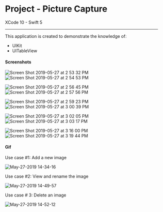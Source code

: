 # Project - Picture Capture

XCode 10 - Swift 5

-----

This application is created to demonstrate the knowledge of:

- UIKit
- UITableView


#### Screenshots

![Screen Shot 2019-05-27 at 2 53 32 PM](https://user-images.githubusercontent.com/15698572/58435662-86b1f900-808f-11e9-9154-44463b347f4a.png)![Screen Shot 2019-05-27 at 2 54 53 PM](https://user-images.githubusercontent.com/15698572/58435667-8dd90700-808f-11e9-80f4-dd7afa0911db.png)

![Screen Shot 2019-05-27 at 2 56 45 PM](https://user-images.githubusercontent.com/15698572/58435724-ead4bd00-808f-11e9-9110-c1eb6715217e.png)![Screen Shot 2019-05-27 at 2 57 56 PM](https://user-images.githubusercontent.com/15698572/58435729-f1633480-808f-11e9-9737-a74f368edfc2.png)

![Screen Shot 2019-05-27 at 2 59 23 PM](https://user-images.githubusercontent.com/15698572/58435800-4c952700-8090-11e9-88d5-db6a31be8c89.png)![Screen Shot 2019-05-27 at 3 00 39 PM](https://user-images.githubusercontent.com/15698572/58435806-528b0800-8090-11e9-95cb-166ff841f262.png)

![Screen Shot 2019-05-27 at 3 02 05 PM](https://user-images.githubusercontent.com/15698572/58435853-a39afc00-8090-11e9-8f52-a442eb9db519.png)![Screen Shot 2019-05-27 at 3 03 17 PM](https://user-images.githubusercontent.com/15698572/58435855-a8f84680-8090-11e9-8b43-a7899b25d9e6.png)

![Screen Shot 2019-05-27 at 3 16 00 PM](https://user-images.githubusercontent.com/15698572/58436285-9252ef00-8092-11e9-978b-278ea8c31a05.png)![Screen Shot 2019-05-27 at 3 19 44 PM](https://user-images.githubusercontent.com/15698572/58436432-4f454b80-8093-11e9-8630-3779e2569eea.png)






#### Gif

Use case #1: Add a new image

![May-27-2019 14-34-16](https://user-images.githubusercontent.com/15698572/58435168-33d74200-808d-11e9-85b2-dd4eef8b1e0a.gif)

Use case #2: View and rename the image

![May-27-2019 14-49-57](https://user-images.githubusercontent.com/15698572/58435501-c88e6f80-808e-11e9-8780-570e95a9a9b3.gif)

Use case # 3: Delete an image

![May-27-2019 14-52-12](https://user-images.githubusercontent.com/15698572/58435583-13a88280-808f-11e9-8f2c-699411e03a49.gif)
